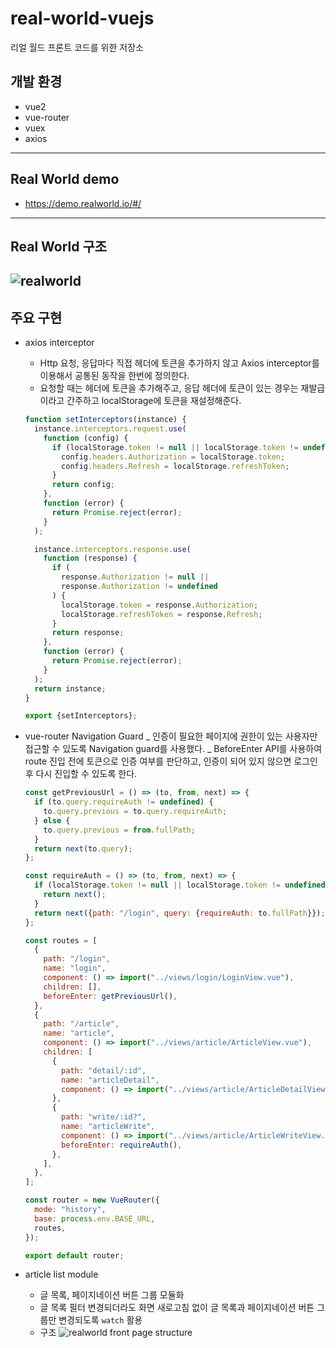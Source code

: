 # real-world-vuejs

리얼 월드 프론트 코드를 위한 저장소

## 개발 환경

- vue2
- vue-router
- vuex
- axios

---

## Real World demo

- https://demo.realworld.io/#/

---

## Real World 구조

## ![realworld](https://user-images.githubusercontent.com/113492037/215315343-828c38e5-9445-4a31-9c4d-725e9893f827.png)

## 주요 구현

- axios interceptor

  - Http 요청, 응답마다 직접 헤더에 토큰을 추가하지 않고 Axios interceptor를 이용해서 공통된 동작을 한번에 정의한다.
  - 요청할 때는 헤더에 토큰을 추가해주고, 응답 헤더에 토큰이 있는 경우는 재발급이라고 간주하고 localStorage에 토큰을 재설정해준다.

  ```javascript
  function setInterceptors(instance) {
    instance.interceptors.request.use(
      function (config) {
        if (localStorage.token != null || localStorage.token != undefined) {
          config.headers.Authorization = localStorage.token;
          config.headers.Refresh = localStorage.refreshToken;
        }
        return config;
      },
      function (error) {
        return Promise.reject(error);
      }
    );

    instance.interceptors.response.use(
      function (response) {
        if (
          response.Authorization != null ||
          response.Authorization != undefined
        ) {
          localStorage.token = response.Authorization;
          localStorage.refreshToken = response.Refresh;
        }
        return response;
      },
      function (error) {
        return Promise.reject(error);
      }
    );
    return instance;
  }

  export {setInterceptors};
  ```

- vue-router Navigation Guard
  _ 인증이 필요한 페이지에 권한이 있는 사용자만 접근할 수 있도록 Navigation guard를 사용했다.
  _ BeforeEnter API를 사용하여 route 진입 전에 토큰으로 인증 여부를 판단하고, 인증이 되어 있지 않으면 로그인 후 다시 진입할 수 있도록 한다.

  ```javascript
  const getPreviousUrl = () => (to, from, next) => {
    if (to.query.requireAuth != undefined) {
      to.query.previous = to.query.requireAuth;
    } else {
      to.query.previous = from.fullPath;
    }
    return next(to.query);
  };

  const requireAuth = () => (to, from, next) => {
    if (localStorage.token != null || localStorage.token != undefined) {
      return next();
    }
    return next({path: "/login", query: {requireAuth: to.fullPath}});
  };

  const routes = [
    {
      path: "/login",
      name: "login",
      component: () => import("../views/login/LoginView.vue"),
      children: [],
      beforeEnter: getPreviousUrl(),
    },
    {
      path: "/article",
      name: "article",
      component: () => import("../views/article/ArticleView.vue"),
      children: [
        {
          path: "detail/:id",
          name: "articleDetail",
          component: () => import("../views/article/ArticleDetailView.vue"),
        },
        {
          path: "write/:id?",
          name: "articleWrite",
          component: () => import("../views/article/ArticleWriteView.vue"),
          beforeEnter: requireAuth(),
        },
      ],
    },
  ];

  const router = new VueRouter({
    mode: "history",
    base: process.env.BASE_URL,
    routes,
  });

  export default router;
  ```

- article list module
  - 글 목록, 페이지네이션 버튼 그룹 모듈화
  - 글 목록 필터 변경되더라도 화면 새로고침 없이 글 목록과 페이지네이션 버튼 그룹만 변경되도록 `watch` 활용
  - 구조
    ![realworld front page structure](https://user-images.githubusercontent.com/113492037/215321977-764d41d3-fcfc-4e8c-92a5-abecce9566bc.png)
